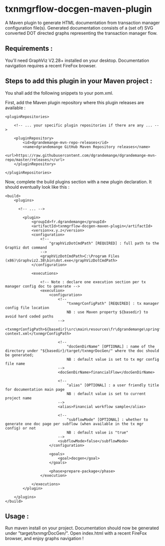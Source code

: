 # txnmgrflow-docgen-maven-plugin

A Maven plugin to generate HTML documentation from transaction manager configuration file(s).
Generated documentation consists of a (set of) SVG converted DOT directed graphs representing the transaction manager flow.

Requirements :
--------------
You'll need GraphViz V2.28+ installed on your desktop.
Documentation navigation requires a recent FireFox browser.

Steps to add this plugin in your Maven project :
------------------------------------------------
You shall add the following snippets to your pom.xml.

First, add the Maven plugin repository where this plugin releases are available :

	<pluginRepositories>
		
		<!-- ... your specific plugin repositories if there are any ... -->
		
		<pluginRepository>
			<id>dgrandemange-mvn-repo-releases</id>
			<name>dgrandemange GitHub Maven Repository releases</name>
			<url>https://raw.githubusercontent.com/dgrandemange/dgrandemange-mvn-repo/master/releases/</url>			
		</pluginRepository>
		
	</pluginRepositories>

Now, complete the build plugins section with a new plugin declaration. It should eventually look like this :

	<build>
		<plugins>
		  
		  <!-- ... -->
		  
			<plugin>
				<groupId>fr.dgrandemange</groupId>
				<artifactId>txnmgrflow-docgen-maven-plugin</artifactId>
				<version>x.y.z</version>
				<configuration>
					<!-- 
						"graphVizDotCmdPath" [REQUIRED] : full path to the GrapViz dot command
					-->
					<graphVizDotCmdPath>C:\Program Files (x86)\Graphviz2.38\bin\dot.exe</graphVizDotCmdPath>
				</configuration>

				<executions>
				
					<!-- Note : declare one execution section per tx manager config doc to generate -->
					<execution>
						<configuration>
							<!-- 
								"txnmgrConfigPath" [REQUIRED] : tx manager config file location 
								NB : use Maven property ${basedir} to avoid hard coded paths 
							-->
							<txnmgrConfigPath>${basedir}\src\main\resources\fr\dgrandemange\springframework\ext\txnmgr\xml\application-context.xml</txnmgrConfigPath>
							
							<!-- 
								"docGenDirName" [OPTIONAL] : name of the directory under "${basedir}/target/txnmgrDocGen/" where the doc should be generated; 
								NB : default value is set to tx mgr config file name
							-->
							<docGenDirName>financialFlow</docGenDirName>
							
							<!-- 
								"alias" [OPTIONAL] : a user friendly title for documentation main page
								NB : default value is set to current project name
							-->
							<alias>Financial workflow sample</alias>
							
							<!-- 
								"subflowMode" [OPTIONAL] : whether to generate one doc page per subflow (when available in the tx mgr config) or not
								NB : default value is "true"
							-->
							<subflowMode>false</subflowMode>
						</configuration>

						<goals>
							<goal>docgen</goal>
						</goals>

						<phase>prepare-package</phase>
					</execution>
					
				</executions>
			</plugin>
			
		</plugins>
	</build>
	
Usage :
-------
Run maven install on your project. Documentation should now be generated under "target/txnmgrDocGen/".
Open index.html with a recent FireFox browser, and enjoy graphs navigation !
